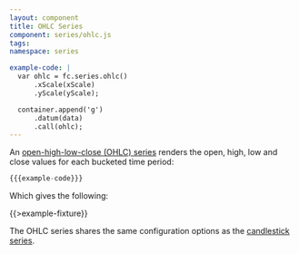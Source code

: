 ```yaml
---
layout: component
title: OHLC Series
component: series/ohlc.js
tags:
namespace: series

example-code: |
  var ohlc = fc.series.ohlc()
      .xScale(xScale)
      .yScale(yScale);

  container.append('g')
      .datum(data)
      .call(ohlc);
---
```


An [open-high-low-close (OHLC) series](http://en.wikipedia.org/wiki/Open-high-low-close_chart) renders the open, high, low and close values for each bucketed time period:

```js
{{{example-code}}}
```

Which gives the following:

{{>example-fixture}}

The OHLC series shares the same configuration options as the [candlestick series](#candlestick).


